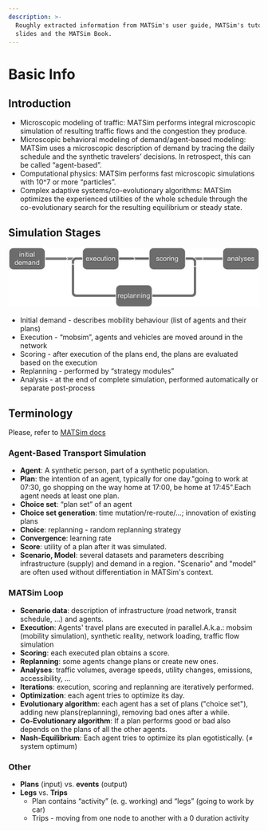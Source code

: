 ```yaml
---
description: >-
  Roughly extracted information from MATSim's user guide, MATSim's tutorial
  slides and the MATSim Book.
---
```


# Basic Info

## Introduction

* Microscopic modeling of traffic: MATSim performs integral microscopic simulation of resulting traffic flows and the congestion they produce.
* Microscopic behavioral modeling of demand/agent-based modeling: MATSim uses a microscopic description of demand by tracing the daily schedule and the synthetic travelers’ decisions.  In retrospect, this can be called “agent-based”.
* Computational physics: MATSim performs fast microscopic simulations with 10^7 or more “particles”.
* Complex adaptive systems/co-evolutionary algorithms: MATSim optimizes the experienced utilities of the whole schedule through the co-evolutionary search for the resulting equilibrium or steady state.

## Simulation Stages

![Taken from MATSim's user guide](../.gitbook/assets/matsim-stages.png)

* Initial demand - describes mobility behaviour (list of agents and their plans)
* Execution - “mobsim”, agents and vehicles are moved around in the network&#x20;
* Scoring - after execution of the plans end, the plans are evaluated based on the execution
* Replanning - performed by “strategy modules”
* Analysis - at the end of complete simulation, performed automatically or separate post-process

## Terminology

Please, refer to [MATSim docs](https://www.matsim.org/docs/userguide/terminology)

### Agent-Based Transport Simulation <a href="#docs-internal-guid-07481320-7fff-cfe4-90ca-18cec94a7a0d" id="docs-internal-guid-07481320-7fff-cfe4-90ca-18cec94a7a0d"></a>

* **Agent**: A synthetic person, part of a synthetic population.
* **Plan**: the intention of an agent, typically for one day."going to work at 07:30, go shopping on the way home at 17:00, be home at 17:45".Each agent needs at least one plan.
* **Choice set**: “plan set” of an agent
* **Choice set generation**: time mutation/re-route/...; innovation of existing plans
* **Choice**: replanning - random replanning strategy
* **Convergence**: learning rate
* **Score**: utility of a plan after it was simulated.
* **Scenario, Model**: several datasets and parameters describing infrastructure (supply) and demand in a region. "Scenario" and "model" are often used without differentiation in MATSim's context.

### MATSim Loop

* **Scenario data**: description of infrastructure (road network, transit schedule, ...) and agents.
* **Execution**: Agents' travel plans are executed in parallel.A.k.a.: mobsim (mobility simulation), synthetic reality, network loading, traffic flow simulation
* **Scoring**: each executed plan obtains a score.
* **Replanning**: some agents change plans or create new ones.
* **Analyses**: traffic volumes, average speeds, utility changes, emissions, accessibility, …
* **Iterations**: execution, scoring and replanning are iteratively performed.
* **Optimization**: each agent tries to optimize its day.
* **Evolutionary algorithm**: each agent has a set of plans ("choice set"), adding new plans(replanning), removing bad ones after a while.
* **Co-Evolutionary algorithm**: If a plan performs good or bad also depends on the plans of all the other agents.
* **Nash-Equilibrium**: Each agent tries to optimize its plan egotistically. (≠ system optimum)

### Other

* **Plans** (input) vs. **events** (output)
* **Legs** vs. **Trips**
  * Plan contains “activity” (e. g. working) and “legs” (going to work by car)
  * Trips - moving from one node to another with a 0 duration activity
